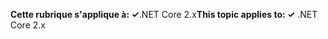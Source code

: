 <span data-ttu-id="14b88-101">**Cette rubrique s'applique à: ✓**.NET Core 2.x</span><span class="sxs-lookup"><span data-stu-id="14b88-101">**This topic applies to: ✓** .NET Core 2.x</span></span>
